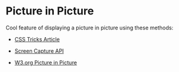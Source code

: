 # Picture in Picture

Cool feature of displaying a picture in picture using these methods:

- [CSS Tricks Article](https://css-tricks.com/an-introduction-to-the-picture-in-picture-web-api/)

- [Screen Capture API](https://developer.mozilla.org/en-US/docs/Web/API/Screen_Capture_API)
- [W3.org Picture in Picture](https://www.w3.org/TR/picture-in-picture/)
